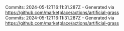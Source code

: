 Commits: 2024-05-12T16:11:31.287Z - Generated via https://github.com/marketplace/actions/artificial-grass
<br>
Commits: 2024-05-12T16:11:31.287Z - Generated via https://github.com/marketplace/actions/artificial-grass
<br>
